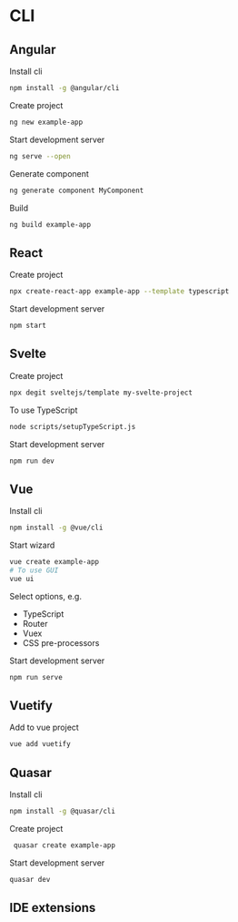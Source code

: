 # CLI

## Angular
Install cli
``` bash
npm install -g @angular/cli
```

Create project
``` bash
ng new example-app
```

Start development server
``` bash
ng serve --open
```

Generate component
``` bash
ng generate component MyComponent
```

Build
``` bash
ng build example-app
```

## React


Create project
``` bash
npx create-react-app example-app --template typescript
```

Start development server
``` bash
npm start
```

## Svelte

Create project
``` bash
npx degit sveltejs/template my-svelte-project
```

To use TypeScript
``` bash
node scripts/setupTypeScript.js
```

Start development server
``` bash
npm run dev
```

## Vue

Install cli
``` bash
npm install -g @vue/cli
```

Start wizard
``` bash
vue create example-app
# To use GUI
vue ui
```
Select options, e.g.
- TypeScript
- Router
- Vuex
- CSS pre-processors


Start development server
``` bash
npm run serve
```

## Vuetify
Add to vue project
``` bash
vue add vuetify
```

## Quasar

Install cli
``` bash
npm install -g @quasar/cli
```

Create project
``` bash
 quasar create example-app
```

Start development server
``` bash
quasar dev
```

## IDE extensions